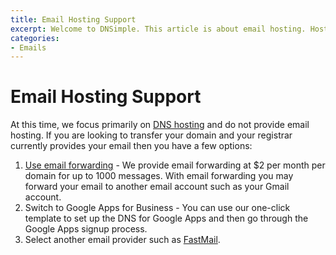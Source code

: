 ```yaml
---
title: Email Hosting Support
excerpt: Welcome to DNSimple. This article is about email hosting. Hosted DNS has never been this easy.
categories:
- Emails
---
```


# Email Hosting Support

At this time, we focus primarily on [DNS hosting](https://dnsimple.com) and do not provide email hosting. If you are looking to transfer your domain and your registrar currently provides your email then you have a few options:

1. [Use email forwarding](/articles/email-forwarding) - We provide email forwarding at $2 per month per domain for up to 1000 messages. With email forwarding you may forward your email to another email account such as your Gmail account.
1. Switch to Google Apps for Business - You can use our one-click template to set up the DNS for Google Apps and then go through the Google Apps signup process.
1. Select another email provider such as [FastMail](https://www.fastmail.fm/).

